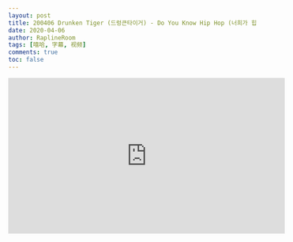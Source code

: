 ```yaml
---
layout: post
title: 200406 Drunken Tiger (드렁큰타이거) - Do You Know Hip Hop (너희가 힙합을 아느냐) MV【中字】
date: 2020-04-06
author: RaplineRoom
tags: [嘻哈, 字幕, 视频]
comments: true
toc: false
---
```




<div class="video-container"><iframe width="560" height="315" src="https://www.youtube.com/embed/lSBtjRo0_HI" frameborder="0" allow="accelerometer; autoplay; encrypted-media; gyroscope; picture-in-picture" allowfullscreen></iframe></div>

